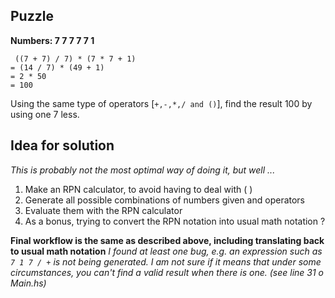 ## Puzzle

**Numbers: 7 7 7 7 7 1**
```
 ((7 + 7) / 7) * (7 * 7 + 1)
= (14 / 7) * (49 + 1)
= 2 * 50
= 100
```

Using the same type of operators [``+,-,*,/ and ()``], find the result 100 by using one 7 less.


## Idea for solution
*This is probably not the most optimal way of doing it, but well ...*

1. Make an RPN calculator, to avoid having to deal with ( )
2. Generate all possible combinations of numbers given and operators
3. Evaluate them with the RPN calculator
4. As a bonus, trying to convert the RPN notation into usual math notation ?

__Final workflow is the same as described above, including translating back to usual math notation__
_I found at least one bug, e.g. an expression such as ``7 1 7 / +`` is not being generated.
I am not sure if it means that under some circumstances, you can't find a valid result when there is one.
(see line 31 o Main.hs)_
